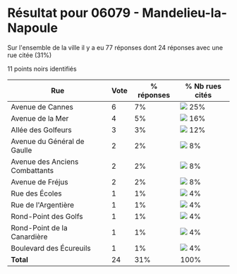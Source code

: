 # Résultat pour 06079 - Mandelieu-la-Napoule

Sur l'ensemble de la ville il y a eu 77 réponses dont 24 réponses avec une rue citée (31%)

11 points noirs identifiés

| Rue | Vote | % réponses | % Nb rues cités|
|-----|------|------------|----------------|
| Avenue de Cannes | 6 | 7% | <img src="../../img/bar_25.gif" />&nbsp;25%|
| Avenue de la Mer | 4 | 5% | <img src="../../img/bar_16.gif" />&nbsp;16%|
| Allée des Golfeurs | 3 | 3% | <img src="../../img/bar_12.gif" />&nbsp;12%|
| Avenue du Général de Gaulle | 2 | 2% | <img src="../../img/bar_8.gif" />&nbsp;8%|
| Avenue des Anciens Combattants | 2 | 2% | <img src="../../img/bar_8.gif" />&nbsp;8%|
| Avenue de Fréjus | 2 | 2% | <img src="../../img/bar_8.gif" />&nbsp;8%|
| Rue des Écoles | 1 | 1% | <img src="../../img/bar_4.gif" />&nbsp;4%|
| Rue de l'Argentière | 1 | 1% | <img src="../../img/bar_4.gif" />&nbsp;4%|
| Rond-Point des Golfs | 1 | 1% | <img src="../../img/bar_4.gif" />&nbsp;4%|
| Rond-Point de la Canardière | 1 | 1% | <img src="../../img/bar_4.gif" />&nbsp;4%|
| Boulevard des Écureuils | 1 | 1% | <img src="../../img/bar_4.gif" />&nbsp;4%|
| **Total** | 24 | 31% | 100%|
